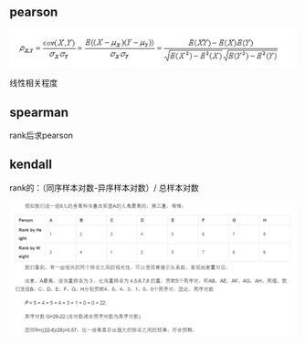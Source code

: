 ## pearson

![image-20200401134949776](相关系数.assets/image-20200401134949776.png)

线性相关程度



## spearman

rank后求pearson







## kendall

rank的：（同序样本对数-异序样本对数）/ 总样本对数

![image-20200401140130536](相关系数.assets/image-20200401140130536.png)